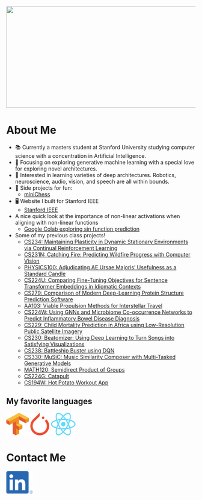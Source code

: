 <img src="./intro.gif" width="1000" height="270">

# About Me
- :books: Currently a masters student at Stanford University studying computer science with a concentration in Artificial Intelligence.
- :flight_departure: Focusing on exploring generative machine learning with a special love for exploring novel architectures. 
- :mag_right: Interested in learning varieties of deep architectures. Robotics, neuroscience, audio, vision, and speech are all within bounds.
- :space_invader: Side projects for fun:
  - [miniChess](https://github.com/jmichaels32/miniChess)
- :desktop_computer: Website I built for Stanford IEEE
  - [Stanford IEEE](https://stanfordieee.github.io)
- A nice quick look at the importance of non-linear activations when aligning with non-linear functions
  - [Google Colab exploring sin function prediction](https://colab.research.google.com/drive/1on3fjyzP93tkpf2Gray2L6wYLQo5ivca?usp=sharing)
- Some of my previous class projects!
  - [CS234: Maintaining Plasticity in Dynamic Stationary Environments via Continual Reinforcement Learning](./projects/CS234.pdf)
  - [CS231N: Catching Fire: Predicting Wildfire Progress with Computer Vision](./projects/CS231N.pdf)
  - [PHYSICS100: Adjudicating AE Ursae Majoris’ Usefulness as a Standard Candle](./projects/Physics100.pdf)
  - [CS224U: Comparing Fine-Tuning Objectives for Sentence Transformer Embeddings in Idiomatic Contexts](./projects/CS224U.pdf)
  - [CS279: Comparison of Modern Deep-Learning Protein Structure Prediction Software](./projects/CS279.pdf)
  - [AA103: Viable Propulsion Methods for Interstellar Travel](./projects/AA103.pdf)
  - [CS224W: Using GNNs and Microbiome Co-occurrence Networks to Predict Inflammatory Bowel Disease Diagnosis](./projects/CS224W.pdf)
  - [CS229: Child Mortality Prediction in Africa using Low-Resolution Public Satellite Imagery](./projects/CS229.pdf)
  - [CS230: Beatomizer: Using Deep Learning to Turn Songs into Satisfying Visualizations](./projects/CS230.pdf)
  - [CS238: Battleship Buster using DQN](./projects/CS238_Milestone.pdf)
  - [CS330: MuSiC: Music Similarity Composer with Multi-Tasked Generative Models](./projects/CS330.pdf)
  - [MATH120: Semidirect Product of Groups](./projects/MATH120.pdf)
  - [CS224G: Catapult](./projects/catapult.pdf)
  - [CS194W: Hot Potato Workout App](https://github.com/jmichaels32/hotPotato)

## My favorite languages
<a href="https://www.tensorflow.org"><img src="./images/tensorflow.svg.png" width="60" height="60"></a>
<a href="https://pytorch.org"><img src="./images/pytorch.svg.png" width="50" height="60"></a>
<a href="https://react.dev"><img src="./images/reactjs.svg.png" width="67" height="60"></a>


# Contact Me
<a href="https://linkedin.com/jack-michaels"><img src="./images/linkedin.png" width="70" height="60"></a>
